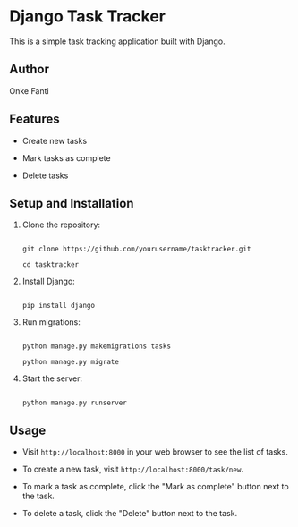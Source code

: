 # Django Task Tracker

 

This is a simple task tracking application built with Django.

 

## Author

 

Onke Fanti

 

## Features

 

- Create new tasks

- Mark tasks as complete

- Delete tasks

 

## Setup and Installation

 

1. Clone the repository:

    ```

    git clone https://github.com/yourusername/tasktracker.git

    cd tasktracker

    ```

 

2. Install Django:

    ```

    pip install django

    ```

 

3. Run migrations:

    ```

    python manage.py makemigrations tasks

    python manage.py migrate

    ```


4. Start the server:

    ```

    python manage.py runserver

    ```

## Usage

 

- Visit `http://localhost:8000` in your web browser to see the list of tasks.

- To create a new task, visit `http://localhost:8000/task/new`.

- To mark a task as complete, click the "Mark as complete" button next to the task.

- To delete a task, click the "Delete" button next to the task.